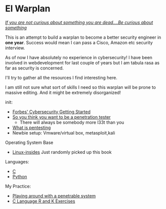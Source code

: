 # El Warplan

*[If you are not curious about something you are dead....Be curious about something](https://www.youtube.com/watch?v=be7bvZkgFmY)*

This is an attempt to build a warplan to become a better security engineer in **one year**. Success would mean I can pass a Cisco, Amazon etc security interview.

As of now I have absolutely no experience in cybersecurity! I have been involved in webdevelopment for last couple of years but I am tabula rasa as far as security is concerned.

I'll try to gather all the resources I find interesting here.

I am still not sure what sort of skills I need so this warplan will be prone to massive editing. And it might be extremely disorganized!

init:
- [Forbes' Cybersecurity Getting Started](https://www.forbes.com/sites/laurencebradford/2017/02/27/how-to-start-a-lucrative-career-in-cybersecurity)
- [So you think you want to be a penetration tester](https://www.youtube.com/watch?v=be7bvZkgFmY)
  - There will always be somebody more l33t than you
- [What is pentesting](https://www.youtube.com/watch?v=b7jW9X9UqiY)
- Newbie setup: Vmware/virtual box, metasploit,kali


Operating System Base
- [Linux-insides](https://0xax.gitbooks.io/linux-insides/content/index.html) Just randomly picked up this book

Languages:
- [C](https://www.amazon.com/Programming-Language-Brian-W-Kernighan/dp/0131103628) 
- [Python](https://github.com/jwasham/coding-interview-university)

My Practice:
- [Playing around with a penetrable system](https://github.com/williej/Metasploit)
- [C Language R and K Exercises](https://github.com/Bazarovay/the_c_programming_language)
